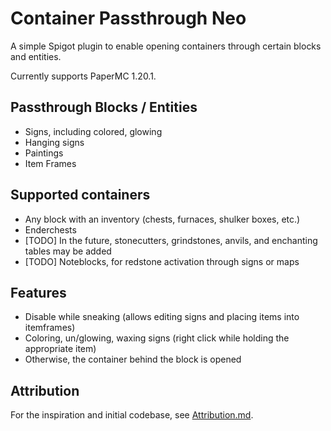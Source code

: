 # Container Passthrough Neo

A simple Spigot plugin to enable opening containers through certain blocks and entities.

Currently supports PaperMC 1.20.1.

## Passthrough Blocks / Entities
 - Signs, including colored, glowing
 - Hanging signs
 - Paintings
 - Item Frames

## Supported containers
 - Any block with an inventory (chests, furnaces, shulker boxes, etc.)
 - Enderchests
 - [TODO] In the future, stonecutters, grindstones, anvils, and enchanting tables may be added
 - [TODO] Noteblocks, for redstone activation through signs or maps

## Features
 - Disable while sneaking (allows editing signs and placing items into itemframes)
 - Coloring, un/glowing, waxing signs (right click while holding the appropriate item)
 - Otherwise, the container behind the block is opened

## Attribution

For the inspiration and initial codebase, see [Attribution.md](./attribution/README.md).